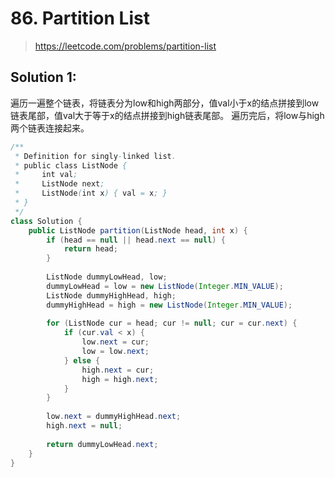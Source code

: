# 86. Partition List
> https://leetcode.com/problems/partition-list

## Solution 1:
遍历一遍整个链表，将链表分为low和high两部分，值val小于x的结点拼接到low链表尾部，值val大于等于x的结点拼接到high链表尾部。
遍历完后，将low与high两个链表连接起来。
```java
/**
 * Definition for singly-linked list.
 * public class ListNode {
 *     int val;
 *     ListNode next;
 *     ListNode(int x) { val = x; }
 * }
 */
class Solution {
    public ListNode partition(ListNode head, int x) {
        if (head == null || head.next == null) {
            return head;
        }
        
        ListNode dummyLowHead, low;
        dummyLowHead = low = new ListNode(Integer.MIN_VALUE);
        ListNode dummyHighHead, high;
        dummyHighHead = high = new ListNode(Integer.MIN_VALUE);
        
        for (ListNode cur = head; cur != null; cur = cur.next) {
            if (cur.val < x) {
                low.next = cur;
                low = low.next;
            } else {
                high.next = cur;
                high = high.next;
            }
        }
        
        low.next = dummyHighHead.next;
        high.next = null;
        
        return dummyLowHead.next;
    }
}
```
